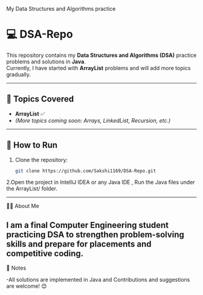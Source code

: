 
My Data Structures and Algorithms practice
# 💻 DSA-Repo

This repository contains my **Data Structures and Algorithms (DSA)** practice problems and solutions in **Java**.  
Currently, I have started with **ArrayList** problems and will add more topics gradually.

---

## 🧩 Topics Covered
- **ArrayList** ✅
- *(More topics coming soon: Arrays, LinkedList, Recursion, etc.)*

---

## 🚀 How to Run
1. Clone the repository:
   ```bash
   git clone https://github.com/Sakshi1169/DSA-Repo.git
2.Open the project in IntelliJ IDEA or any Java IDE , Run the Java files under the ArrayList/ folder.


---

👩‍💻 About Me

I am a final Computer Engineering student practicing DSA to strengthen problem-solving skills and prepare for placements and competitive coding.
---
📌 Notes

-All solutions are implemented in Java and Contributions and suggestions are welcome! 😊
